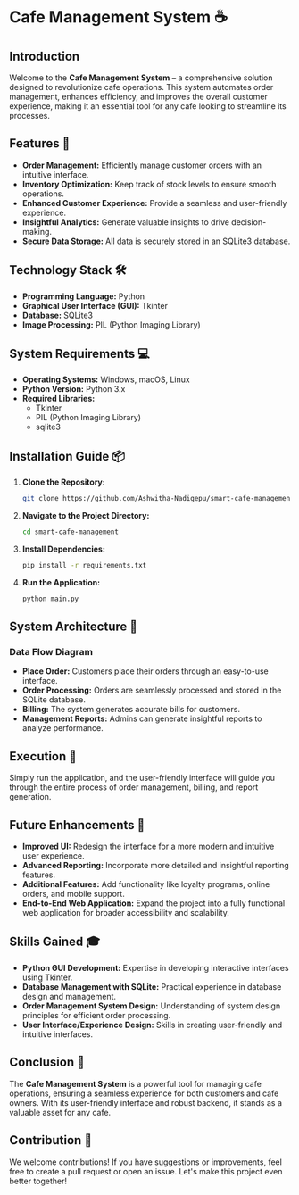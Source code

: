 # Cafe Management System ☕️

## Introduction
Welcome to the **Cafe Management System** – a comprehensive solution designed to revolutionize cafe operations. This system automates order management, enhances efficiency, and improves the overall customer experience, making it an essential tool for any cafe looking to streamline its processes.

## Features 🚀
- **Order Management:** Efficiently manage customer orders with an intuitive interface.
- **Inventory Optimization:** Keep track of stock levels to ensure smooth operations.
- **Enhanced Customer Experience:** Provide a seamless and user-friendly experience.
- **Insightful Analytics:** Generate valuable insights to drive decision-making.
- **Secure Data Storage:** All data is securely stored in an SQLite3 database.

## Technology Stack 🛠️
- **Programming Language:** Python
- **Graphical User Interface (GUI):** Tkinter
- **Database:** SQLite3
- **Image Processing:** PIL (Python Imaging Library)

## System Requirements 💻
- **Operating Systems:** Windows, macOS, Linux
- **Python Version:** Python 3.x
- **Required Libraries:**
  - Tkinter
  - PIL (Python Imaging Library)
  - sqlite3


## Installation Guide 📦
1. **Clone the Repository:**
   ```bash
   git clone https://github.com/Ashwitha-Nadigepu/smart-cafe-management.git
2. **Navigate to the Project Directory:**
   ```bash
   cd smart-cafe-management
3. **Install Dependencies:**
   ```bash
   pip install -r requirements.txt
4. **Run the Application:**
   ```bash
   python main.py

## System Architecture 🧩

### Data Flow Diagram
- **Place Order:** Customers place their orders through an easy-to-use interface.
- **Order Processing:** Orders are seamlessly processed and stored in the SQLite database.
- **Billing:** The system generates accurate bills for customers.
- **Management Reports:** Admins can generate insightful reports to analyze performance.

## Execution 🚀
Simply run the application, and the user-friendly interface will guide you through the entire process of order management, billing, and report generation.

## Future Enhancements 🔮
- **Improved UI:** Redesign the interface for a more modern and intuitive user experience.
- **Advanced Reporting:** Incorporate more detailed and insightful reporting features.
- **Additional Features:** Add functionality like loyalty programs, online orders, and mobile support.
- **End-to-End Web Application:** Expand the project into a fully functional web application for broader accessibility and scalability.

## Skills Gained 🎓
- **Python GUI Development:** Expertise in developing interactive interfaces using Tkinter.
- **Database Management with SQLite:** Practical experience in database design and management.
- **Order Management System Design:** Understanding of system design principles for efficient order processing.
- **User Interface/Experience Design:** Skills in creating user-friendly and intuitive interfaces.

## Conclusion 🎯
The **Cafe Management System** is a powerful tool for managing cafe operations, ensuring a seamless experience for both customers and cafe owners. With its user-friendly interface and robust backend, it stands as a valuable asset for any cafe.

## Contribution 🤝
We welcome contributions! If you have suggestions or improvements, feel free to create a pull request or open an issue. Let's make this project even better together!
